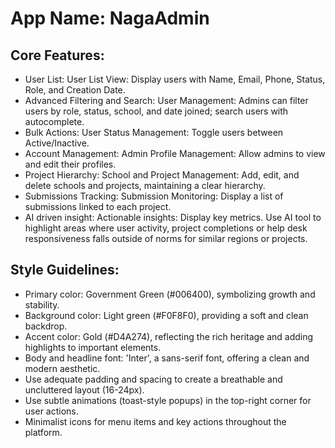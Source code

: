 # **App Name**: NagaAdmin

## Core Features:

- User List: User List View: Display users with Name, Email, Phone, Status, Role, and Creation Date.
- Advanced Filtering and Search: User Management: Admins can filter users by role, status, school, and date joined; search users with autocomplete.
- Bulk Actions: User Status Management: Toggle users between Active/Inactive.
- Account Management: Admin Profile Management: Allow admins to view and edit their profiles.
- Project Hierarchy: School and Project Management: Add, edit, and delete schools and projects, maintaining a clear hierarchy.
- Submissions Tracking: Submission Monitoring: Display a list of submissions linked to each project.
- AI driven insight: Actionable insights: Display key metrics. Use AI tool to highlight areas where user activity, project completions or help desk responsiveness falls outside of norms for similar regions or projects.

## Style Guidelines:

- Primary color: Government Green (#006400), symbolizing growth and stability.
- Background color: Light green (#F0F8F0), providing a soft and clean backdrop.
- Accent color: Gold (#D4A274), reflecting the rich heritage and adding highlights to important elements.
- Body and headline font: 'Inter', a sans-serif font, offering a clean and modern aesthetic.
- Use adequate padding and spacing to create a breathable and uncluttered layout (16-24px).
- Use subtle animations (toast-style popups) in the top-right corner for user actions.
- Minimalist icons for menu items and key actions throughout the platform.